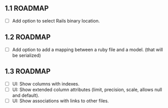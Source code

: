 ## 1.1 ROADMAP

* [ ] Add option to select Rails binary location.

## 1.2 ROADMAP

* [ ] Add option to add a mapping between a ruby file and a model. (that will be
      serialized)

## 1.3 ROADMAP

* [ ] UI: Show columns with indexes.
* [ ] UI: Show extended column attributes (limit, precision, scale, allows null
      and default).
* [ ] UI: Show associations with links to other files.
